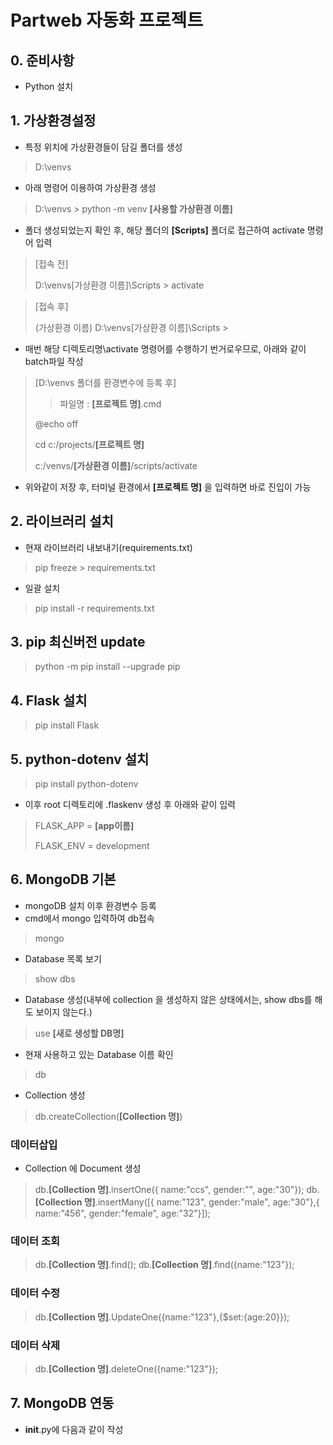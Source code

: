 # Partweb 자동화 프로젝트

## 0. 준비사항
+ Python 설치

## 1. 가상환경설정
+ 특정 위치에 가상환경들이 담길 폴더를 생성
> D:\venvs

+ 아래 명령어 이용하여 가상환경 생성
> D:\venvs > python -m venv **[사용할 가상환경 이름]**
   
+ 폴더 생성되었는지 확인 후, 해당 폴더의 **[Scripts]** 폴더로 접근하여 activate 명령어 입력
> [접속 전]
> 
> D:\venvs\[가상환경 이름]\Scripts > activate

> [접속 후] 
> 
> (가상환경 이름) D:\venvs\[가상환경 이름]\Scripts >  

+ 매번 해당 디렉토리명\activate 명령어를 수행하기 번거로우므로, 아래와 같이 batch파일 작성
> [D:\venvs 폴더를 환경변수에 등록 후]
> > 파일명 : **[프로젝트 명]**.cmd
> 
> @echo off
> 
> cd c:/projects/**[프로젝트 명]** 
> 
> c:/venvs/**[가상환경 이름]**/scripts/activate

+ 위와같이 저장 후, 터미널 환경에서 **[프로젝트 명]** 을 입력하면 바로 진입이 가능


## 2. 라이브러리 설치
+ 현재 라이브러리 내보내기(requirements.txt)
> pip freeze > requirements.txt

+ 일괄 설치
> pip install -r requirements.txt

## 3. pip 최신버전 update
> python -m pip install --upgrade pip

## 4. Flask 설치
> pip install Flask

## 5. python-dotenv 설치
> pip install python-dotenv
+ 이후 root 디렉토리에 .flaskenv 생성 후 아래와 같이 입력
> FLASK_APP = **[app이름]**
> 
> FLASK_ENV = development

## 6. MongoDB 기본
+ mongoDB 설치 이후 환경변수 등록
+ cmd에서 mongo 입력하여 db접속
> mongo

+ Database 목록 보기
> show dbs

+ Database 생성(내부에 collection 을 생성하지 않은 상태에서는, show dbs를 해도 보이지 않는다.)
> use **[새로 생성할 DB명]**

+ 현재 사용하고 있는 Database 이름 확인
> db

+ Collection 생성
> db.createCollection(**[Collection 명]**)

### 데이터삽입
+ Collection 에 Document 생성
> db.**[Collection 명]**.insertOne({ name:"ccs", gender:"", age:"30"});
> db.**[Collection 명]**.insertMany([{ name:"123", gender:"male", age:"30"},{ name:"456", gender:"female", age:"32"}]);

### 데이터 조회
> db.**[Collection 명]**.find();
> db.**[Collection 명]**.find({name:"123"});

### 데이터 수정
> db.**[Collection 명]**.UpdateOne({name:"123"},{$set:{age:20}});

### 데이터 삭제
> db.**[Collection 명]**.deleteOne({name:"123"});

## 7. MongoDB 연동
+ __init__.py에 다음과 같이 작성

